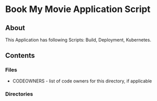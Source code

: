 # Book My Movie Application Script

## About

This Application has following Scripts: Build, Deployment, Kubernetes.

## Contents

### Files

* CODEOWNERS - list of code owners for this directory, if applicable

### Directories